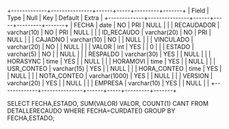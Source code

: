 
+-------------+---------------+------+-----+---------+-------+
| Field       | Type          | Null | Key | Default | Extra |
+-------------+---------------+------+-----+---------+-------+
| FECHA       | date          | NO   | PRI | NULL    |       |
| RECAUDADOR  | varchar(10)   | NO   | PRI | NULL    |       |
| ID_RECAUDO  | varchar(20)   | NO   | PRI | NULL    |       |
| CAJADNO     | varchar(10)   | NO   |     | NULL    |       |
| VINCULADO   | varchar(20)   | NO   |     | NULL    |       |
| VALOR       | int           | YES  |     | 0       |       |
| ESTADO      | varchar(5)    | NO   |     | NULL    |       |
| RESPALDO    | varchar(30)   | YES  |     | NULL    |       |
| HORASYNC    | time          | YES  |     | NULL    |       |
| HORAMOVI    | time          | YES  |     | NULL    |       |
| USR_CONTEO  | varchar(15)   | YES  |     | NULL    |       |
| HORA_CONTEO | time          | YES  |     | NULL    |       |
| NOTA_CONTEO | varchar(1000) | YES  |     | NULL    |       |
| VERSION     | varchar(20)   | YES  |     | NULL    |       |
| EMPRESA     | varchar(10)   | YES  |     | NULL    |       |
+-------------+---------------+------+-----+---------+-------+

SELECT FECHA,ESTADO, SUM(VALOR) VALOR, COUNT(1) CANT
FROM DETALLERECAUDO WHERE FECHA=CURDATE() GROUP BY FECHA,ESTADO;
